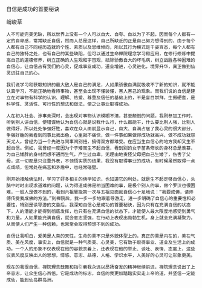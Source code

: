 自信是成功的首要秘诀

峭峻草


    人不可能完美无缺，所以世界上没有一个人可以自大、自夸、自以为了不起，因而每个人都有一定的自卑感，常常缺乏自信，然而人总是这样，自己所缺乏的正是自己努力想得到的，由于每个人都有自己不同经历造就的个性、素质以及思维倾向，所以其行为模式是千姿百态，每个人都有自己的独特之处，也有自己的某些缺陷，但可以通过生命禅院理念学习和应用，在修行修炼中提高自己的道德修养，树立正确的人生观和宇宙观，祛除骄傲自大的坏毛病，树立战胜各种困难的自信心，让自信占有我们的心灵，促成事业成功，道业增进，心灵进化，境界升华，真正做到仙灵进驻自己的心。

    我们说学习和获取知识的最大敌人是自己的满足，人如果骄傲自满就吸收不了新的知识，就不能认真学习，不能正确地看待事物，甚至会出现不懂装懂，害人害己的现象。而我们说的自信是建立在对事物有科学的认识、理解、热爱、尊重及信任的基础上的，不是盲目崇拜，生搬硬套，是科学性、灵活性、可行性的想法和做法，使之让事业取得成功。 

    人在初入社会、涉事未深时，会出现对事物认识模糊不清，甚至颠倒的问题，我刚参加工作时，听到别人讲自信，便错误地认为自信心就是说我什么行，什么都能干，什么要比别人强，比别人做得好，所以处处争强好胜，喜欢在众人面前显示自己，自大、自满占居了我心灵的很大部分，争强好胜的我看到同事比我出色，心里就不痛快，做一件事如果做得成功就高兴，做不成功就怨天尤人。曾经为当一个先进与同事闹别扭，搞得双方都难受。在应当生自信心的地方我却又生不起自信。例如，我曾经一度因为个子矮而生不起自信，看到别的女子苗条修长的身材总是羡慕，为自己矮胖的身材而想不通而生气，产生过自卑，无理由地责怪父母把自己生矮了，伤害了父母，这一切都是只注重外表，不领悟实质的结果，我没有取得事业的成功，有时候虽然取得一点点成绩，但常处在痛苦和矛盾中，也经常碰壁。

    刚开始接触佛法时，学习了好多相关的佛学知识，也知道它的利处，就是生不起足够自信心，头脑中时时出现求道难的问题，认为得道成佛是相当困难的事，是极个别人的事，做个罗汉也很困难，一般人是做不到的，看到六祖慧能第一次与五祖见面就自信心十足地说：“我要成佛，请师傅传受我成佛的方法。”到禅院后，我一步一步地跟着导游走，进一步明确了自信心的重要性和必要性，特别是读导游的文章后，我深知自信心是成功的首要秘诀，因为只有在充满自信的状态下，人的潜能才能得到彻底发挥，也只有在充满自信的状态下，才能使人最大限度地感受到勇气和力量。人如果能充满自信，就会意志坚强，在行动上表现出勃勃生机，身上就会充满凝聚力，从而使人们产生一种信赖，也常常会取得预想不到的成功。

    自信让我明白，爱美是人类的天性，生命的美不只是外貌体型上的，真正的美是内在的，美在气质、美在风度，事实上，自信就是一种气质美、心灵美，它有助于取得事业、道业及生活上的成功。一个人的形象不仅表现在他的容貌衣着上，还表现在他的举止、谈吐、表情、态度上，这些仪表风度反映出人的思想，情感、意志、品德，人格、学识水平，人美好的心灵可让形象更美。

    现在的我很自信，禅院理念鼓舞和指引着我永远以昂扬奋发的精神继续前进，禅院理念说出了上帝意志，让众生信心百倍，它是成功的标志，自信的我更加踏踏实实走上帝的道，并坚信一定能成仙，能到仙岛群岛洲。



